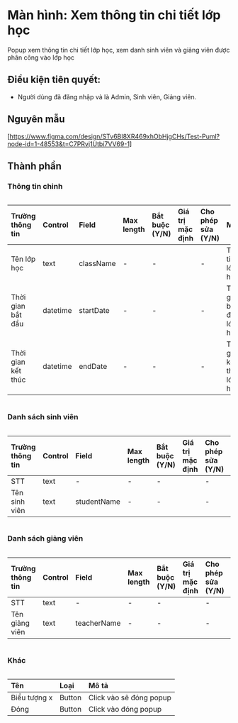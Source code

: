 # Màn hình: Xem thông tin chi tiết lớp học
Popup xem thông tin chi tiết lớp học, xem danh sinh viên và giảng viên được phân công vào lớp học

## Điều kiện tiên quyết:

- Người dùng đã đăng nhập và là Admin, Sinh viên, Giảng viên.

## Nguyên mẫu
[https://www.figma.com/design/STv6BI8XR469xhObHjgCHs/Test-Puml?node-id=1-48553&t=C7PRvj1Utbi7VV69-1]

## Thành phần

### Thông tin chinh

<div style="overflow-x:auto">

| Trường thông tin   | Control  | Field     | Max length | Bắt buộc (Y/N) | Giá trị mặc định | Cho phép sửa (Y/N) | Mô tả                      |
| :----------------- | :------- | :-------- | :--------- | :------------- | :--------------- | :----------------- | :------------------------- |
| Tên lớp học        | text     | className | -          | -              |                  | -                  | Thông tin tên lớp học      |
| Thời gian bắt đầu  | datetime | startDate | -          | -              |                  | -                  | Thời gian bắt đầu lớp học  |
| Thời gian kết thúc | datetime | endDate   | -          | -              |                  | -                  | Thời gian kết thúc lớp học |

</div>

### Danh sách sinh viên

<div style="overflow-x:auto">

| Trường thông tin | Control | Field       | Max length | Bắt buộc (Y/N) | Giá trị mặc định | Cho phép sửa (Y/N) | Mô tả         |
| :--------------- | :------ | :---------- | :--------- | :------------- | :--------------- | :----------------- | :------------ |
| STT              | text    | -           | -          | -              |                  | -                  | STT           |
| Tên sinh viên    | text    | studentName | -          | -              |                  | -                  | Tên sinh vien |

</div>

### Danh sách giảng viên

<div style="overflow-x:auto">

| Trường thông tin | Control | Field       | Max length | Bắt buộc (Y/N) | Giá trị mặc định | Cho phép sửa (Y/N) | Mô tả          |
| :--------------- | :------ | :---------- | :--------- | :------------- | :--------------- | :----------------- | :------------- |
| STT              | text    | -           | -          | -              |                  | -                  | STT            |
| Tên giảng viên   | text    | teacherName | -          | -              |                  | -                  | Tên giảng vien |

</div>

### Khác

<div style="overflow-x:auto">

| Tên          | Loại   | Mô tả                   |
| :----------- | :----- | :---------------------- |
| Biểu tượng x | Button | Click vào sẽ đóng popup |
| Đóng         | Button | Click vào đóng popup    |

</div>


